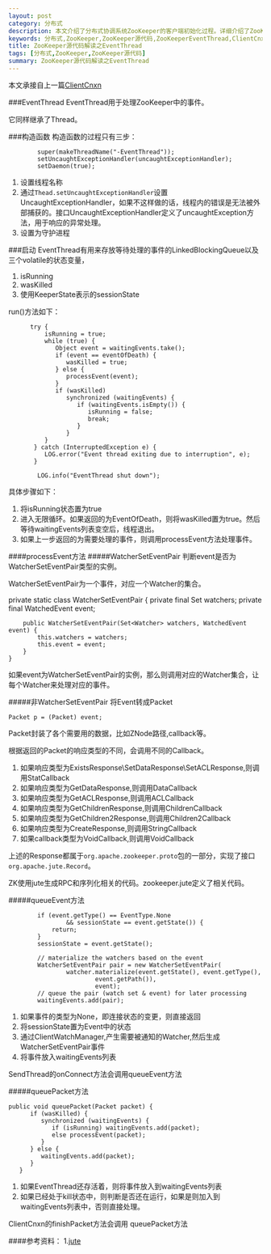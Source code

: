 ```yaml
---
layout: post
category: 分布式
description: 本文介绍了分布式协调系统ZooKeeper的客户端初始化过程。详细介绍了ZooKeeper的EventThread是如何工作的
keywords: 分布式,ZooKeeper,ZooKeeper源代码,ZooKeeperEventThread,ClientCnxn,EventThread,SendThread
title: ZooKeeper源代码解读之EventThread
tags: [分布式,ZooKeeper,ZooKeeper源代码]
summary: ZooKeeper源代码解读之EventThread
---
```


本文承接自上一篇[ClientCnxn](http://www.hiyangqi.com/%E5%88%86%E5%B8%83%E5%BC%8F/read-zookeeper-source-code-client-cnxn.html)

###EventThread
EventThread用于处理ZooKeeper中的事件。

它同样继承了Thread。

###构造函数
构造函数的过程只有三步：

 			super(makeThreadName("-EventThread"));
            setUncaughtExceptionHandler(uncaughtExceptionHandler);
            setDaemon(true);
            
1.	设置线程名称
2.	通过`Thead.setUncaughtExceptionHandler`设置UncaughtExceptionHandler，如果不这样做的话，线程内的错误是无法被外部捕获的。接口UncaughtExceptionHandler定义了uncaughtException方法，用于响应的异常处理。
3.	设置为守护进程


###启动
EventThread有用来存放等待处理的事件的LinkedBlockingQueue以及三个volatile的状态变量，

1.	isRunning
2.	wasKilled
3.	使用KeeperState表示的sessionState

run()方法如下：
 
          try {
              isRunning = true;
              while (true) {
                 Object event = waitingEvents.take();
                 if (event == eventOfDeath) {
                    wasKilled = true;
                 } else {
                    processEvent(event);
                 }
                 if (wasKilled)
                    synchronized (waitingEvents) {
                       if (waitingEvents.isEmpty()) {
                          isRunning = false;
                          break;
                       }
                    }
              }
           } catch (InterruptedException e) {
              LOG.error("Event thread exiting due to interruption", e);
           }

            LOG.info("EventThread shut down");

具体步骤如下：

1.	将isRunning状态置为true 
2.	进入无限循环。如果返回的为EventOfDeath，则将wasKilled置为true。然后等待waitingEvents列表变空后，线程退出。
3.	如果上一步返回的为需要处理的事件，则调用processEvent方法处理事件。

####processEvent方法
#####WatcherSetEventPair
判断event是否为WatcherSetEventPair类型的实例。  

WatcherSetEventPair为一个事件，对应一个Watcher的集合。

   private static class WatcherSetEventPair {
        private final Set<Watcher> watchers;
        private final WatchedEvent event;

        public WatcherSetEventPair(Set<Watcher> watchers, WatchedEvent event) {
            this.watchers = watchers;
            this.event = event;
        }
    }
   
如果event为WatcherSetEventPair的实例，那么则调用对应的Watcher集合，让每个Watcher来处理对应的事件。

#####非WatcherSetEventPair
将Event转成Packet	

	Packet p = (Packet) event;
	
Packet封装了各个需要用的数据，比如ZNode路径,callback等。

根据返回的Packet的响应类型的不同，会调用不同的Callback。

1.	如果响应类型为ExistsResponse\SetDataResponse\SetACLResponse,则调用StatCallback
2.	如果响应类型为GetDataResponse,则调用DataCallback
3.	如果响应类型为GetACLResponse,则调用ACLCallback
4.	如果响应类型为GetChildrenResponse,则调用ChildrenCallback
5.	如果响应类型为GetChildren2Response,则调用Children2Callback
6.	如果响应类型为CreateResponse,则调用StringCallback
7.	如果callback类型为VoidCallback,则调用VoidCallback

上述的Response都属于`org.apache.zookeeper.proto`包的一部分，实现了接口`org.apache.jute.Record`。

ZK使用jute生成RPC和序列化相关的代码。zookeeper.jute定义了相关代码。

#####queueEvent方法

			if (event.getType() == EventType.None
                    && sessionState == event.getState()) {
                return;
            }
            sessionState = event.getState();

            // materialize the watchers based on the event
            WatcherSetEventPair pair = new WatcherSetEventPair(
                    watcher.materialize(event.getState(), event.getType(),
                            event.getPath()),
                            event);
            // queue the pair (watch set & event) for later processing
            waitingEvents.add(pair);
            
1.	如果事件的类型为None，即连接状态的变更，则直接返回
2.	将sessionState置为Event中的状态
3.	通过ClientWatchManager,产生需要被通知的Watcher,然后生成WatcherSetEventPair事件
4.	将事件放入waitingEvents列表

SendThread的onConnect方法会调用queueEvent方法


#####queuePacket方法

	public void queuePacket(Packet packet) {
          if (wasKilled) {
             synchronized (waitingEvents) {
                if (isRunning) waitingEvents.add(packet);
                else processEvent(packet);
             }
          } else {
             waitingEvents.add(packet);
          }
       }
 
1.	如果EventThread还存活着，则将事件放入到waitingEvents列表
2.	如果已经处于kill状态中，则判断是否还在运行，如果是则加入到waitingEvents列表中，否则直接处理。

ClientCnxn的finishPacket方法会调用 queuePacket方法

####参考资料：
1.[jute](http://blog.sina.com.cn/s/blog_5e9040780101nn0b.html)
